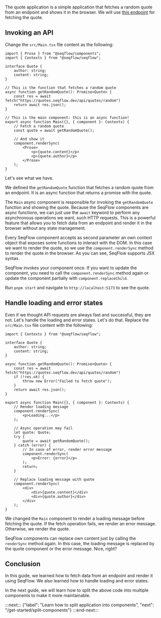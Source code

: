 
The quote application is a simple application that fetches a random quote from an endpoint and shows it in the browser. We will use [this endpoint](https://quotes.seqflow.dev) for fetching the quote.

## Invoking an API

Change the `src/Main.tsx` file content as the following:

```tsx
import { Prose } from "@seqflow/components";
import { Contexts } from "@seqflow/seqflow";

interface Quote {
	author: string;
	content: string;
}

// This is the function that fetches a random quote
async function getRandomQuote(): Promise<Quote> {
	const res = await fetch("https://quotes.seqflow.dev/api/quotes/random")
	return await res.json();
}

// This is the main component: this is an async function!
export async function Main({}, { component }: Contexts) {
	// Fetch a random quote
	const quote = await getRandomQuote();

	// And show it
	component.renderSync(
		<Prose>
			<p>{quote.content}</p>
			<p>{quote.author}</p>
		</Prose>
	);
}
```

Let's see what we have.

We defined the `getRandomQuote` function that fetches a random quote from an endpoint. It is an async function that returns a promise with the quote.

The `Main` async component is responsible for invoking the `getRandomQuote` function and showing the quote.
Because the SeqFlow components are async functions, we can just use the `await` keyword to perform any asynchronous operations we want, such HTTP requests. This is a powerful feature that allows you to fetch data from an endpoint and render it in the browser without any state management.

Every SeqFlow component accepts as second parameter an own context object that exposes some functions to interact with the DOM. In this case we want to render the quote, so we use the `component.renderSync` method to render the quote in the browser. As you can see, SeqFlow supports JSX syntax.

SeqFlow invokes your component once. If you want to update the component, you need to call the `component.renderSync` method again or update the component partially with `component.replaceChild`.

Run `pnpm start` and navigate to `http://localhost:5173` to see the quote.

## Handle loading and error states

Even if we thought API requests are always fast and successful, they are not. Let's handle the loading and error states.
Let's do that. Replace the `src/Main.tsx` file content with the following:

```tsx
import { Contexts } from "@seqflow/seqflow";

interface Quote {
	author: string;
	content: string;
}

async function getRandomQuote(): Promise<Quote> {
	const res = await fetch("https://quotes.seqflow.dev/api/quotes/random")
	if (!res.ok) {
		throw new Error("Failed to fetch quote");
	}
	return await res.json();
}

export async function Main({}, { component }: Contexts) {
	// Render loading message
	component.renderSync(
		<p>Loading...</p>
	);

	// Async operation may fail
	let quote: Quote;
	try {
		quote = await getRandomQuote();
	} catch (error) {
		// In case of error, render error message
		component.renderSync(
			<p>Error: {error}</p>
		);
		return;
	}

	// Replace loading message with quote
	component.renderSync(
		<div>
			<div>{quote.content}</div>
			<div>{quote.author}</div>
		</div>
	);
}
```

We changed the `Main` component to render a loading message before fetching the quote. If the fetch operation fails, we render an error message. Otherwise, we render the quote.

SeqFlow components can replace own content just by calling the `renderSync` method again. In this case, the loading message is replaced by the quote component or the error message. Nice, right?

## Conclusion

In this guide, we learned how to fetch data from an endpoint and render it using SeqFlow. We also learned how to handle loading and error states.

In the next guide, we will learn how to split the above code into multiple components to make it more maintainable.

:::next:::
{"label": "Learn how to split application into components", "next": "/get-started/split-components"}
:::end-next:::
